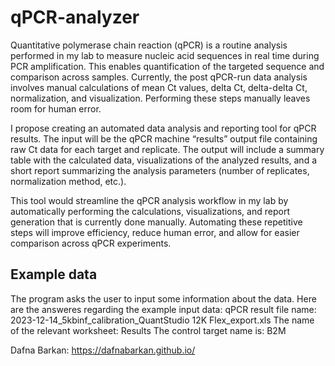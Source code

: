 # qPCR-analyzer
Quantitative polymerase chain reaction (qPCR) is a routine analysis performed in my lab to measure nucleic acid sequences in real time during PCR amplification. This enables quantification of the targeted sequence and comparison across samples. Currently, the post qPCR-run data analysis involves manual calculations of mean Ct values, delta Ct, delta-delta Ct, normalization, and visualization. Performing these steps manually leaves room for human error.

I propose creating an automated data analysis and reporting tool for qPCR results. The input will be the qPCR machine “results” output file containing raw Ct data for each target and replicate. The output will include a summary table with the calculated data, visualizations of the analyzed results, and a short report summarizing the analysis parameters (number of replicates, normalization method, etc.).

This tool would streamline the qPCR analysis workflow in my lab by automatically performing the calculations, visualizations, and report generation that is currently done manually. Automating these repetitive steps will improve efficiency, reduce human error, and allow for easier comparison across qPCR experiments.

## Example data
The program asks the user to input some information about the data. Here are the answeres regarding the example input data:
qPCR result file name: 2023-12-14_5kbinf_calibration_QuantStudio 12K Flex_export.xls
The name of the relevant worksheet: Results
The control target name is: B2M

Dafna Barkan: https://dafnabarkan.github.io/

